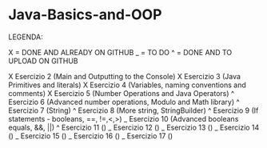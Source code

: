 # Java-Basics-and-OOP


LEGENDA:

X = DONE AND ALREADY ON GITHUB           _ = TO DO              ^ = DONE AND TO UPLOAD ON GITHUB


X   Esercizio 2     (Main and Outputting to the Console)
X   Esercizio 3     (Java Primitives and literals)
X   Esercizio 4     (Variables, naming conventions and comments)
X   Esercizio 5     (Number Operations and Java Operators)
^   Esercizio 6     (Advanced number operations, Modulo and Math library)
^   Esercizio 7     (String)
^   Esercizio 8     (More string, StringBuilder)
^   Esercizio 9     (If statements - booleans, ==, !=,<,>)
_   Esercizio 10    (Advanced booleans equals, &&, ||)
^   Esercizio 11    ()
_   Esercizio 12    ()
_   Esercizio 13    ()
_   Esercizio 14    ()
_   Esercizio 15    ()
_   Esercizio 16    ()
_   Esercizio 17    ()